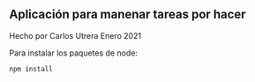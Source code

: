 ## Aplicación para manenar tareas por hacer

Hecho por Carlos Utrera
Enero 2021


Para instalar los paquetes de node:

```
npm install
```